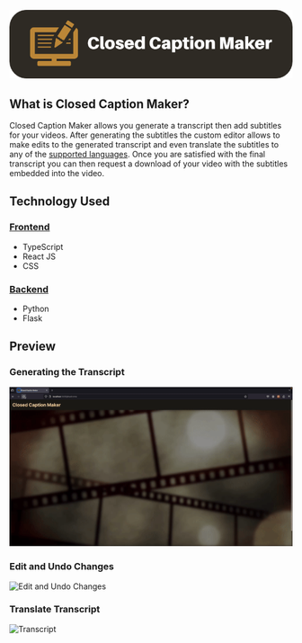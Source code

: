 ![Alt text](misc/banner.png)

## What is Closed Caption Maker?

Closed Caption Maker allows you generate a transcript then add subtitles for your videos. After generating the subtitles the custom editor allows to make edits to the generated transcript and even translate the subtitles to any of the [supported languages](https://github.com/gAlexander77/Closed-Caption-Maker/blob/main/frontend/src/pages/Home/supportedLanguages.tsx). Once you are satisfied with the final transcript you can then request a download of your video with the subtitles embedded into the video.

## Technology Used

### [Frontend](https://github.com/gAlexander77/Closed-Caption-Maker/tree/main/frontend)

-   TypeScript
-   React JS
-   CSS

### [Backend](https://github.com/gAlexander77/Closed-Caption-Maker/tree/main/backend)

-   Python
-   Flask

## Preview

### Generating the Transcript

![Generating Transcript](misc/demo1.gif)

### Edit and Undo Changes

![Edit and Undo Changes](misc/demo2.gif)

### Translate Transcript

![Transcript](misc/demo3.gif)

